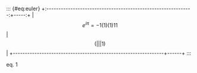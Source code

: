 ::: {#eq:euler}
+:-------------------------------------------------------------:+-----:+
| $$ e^{i\pi} = -1 (1) (1) 1 1 $$                               | $$(  |
|                                                               | 1)$$ |
+---------------------------------------------------------------+------+
:::

eq. 1
